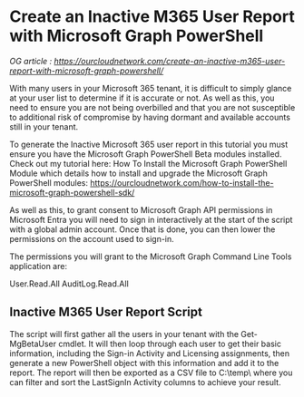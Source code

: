 # Create an Inactive M365 User Report with Microsoft Graph PowerShell

*OG article : https://ourcloudnetwork.com/create-an-inactive-m365-user-report-with-microsoft-graph-powershell/*

With many users in your Microsoft 365 tenant, it is difficult to simply glance at your user list to determine if it is accurate or not. As well as this, you need to ensure you are not being overbilled and that you are not susceptible to additional risk of compromise by having dormant and available accounts still in your tenant. 

To generate the Inactive Microsoft 365 user report in this tutorial you must ensure you have the Microsoft Graph PowerShell Beta modules installed. 
Check out my tutorial here: How To Install the Microsoft Graph PowerShell Module which details how to install and upgrade the Microsoft Graph PowerShell modules: https://ourcloudnetwork.com/how-to-install-the-microsoft-graph-powershell-sdk/

As well as this, to grant consent to Microsoft Graph API permissions in Microsoft Entra you will need to sign in interactively at the start of the script with a global admin account. Once that is done, you can then lower the permissions on the account used to sign-in.

The permissions you will grant to the Microsoft Graph Command Line Tools application are:

User.Read.All
AuditLog.Read.All

## Inactive M365 User Report Script
The script will first gather all the users in your tenant with the Get-MgBetaUser cmdlet. It will then loop through each user to get their basic information, including the Sign-in Activity and Licensing assignments, then generate a new PowerShell object with this information and add it to the report. The report will then be exported as a CSV file to C:\temp\ where you can filter and sort the LastSignIn Activity columns to achieve your result.
